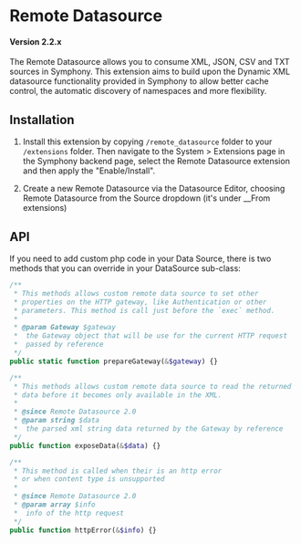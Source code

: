 # Remote Datasource

#### Version 2.2.x

The Remote Datasource allows you to consume XML, JSON, CSV and TXT sources in Symphony. This extension aims to build upon the Dynamic XML datasource functionality provided in Symphony to allow better cache control, the automatic discovery of namespaces and more flexibility.

## Installation

1. Install this extension by copying `/remote_datasource` folder to your `/extensions` folder. Then navigate to the System > Extensions page in the Symphony backend page, select the Remote Datasource extension and then apply the "Enable/Install".

2. Create a new Remote Datasource via the Datasource Editor, choosing Remote Datasource from the Source dropdown (it's under __From extensions)

## API

If you need to add custom php code in your Data Source, there is two methods that you can override in your DataSource sub-class:

````php
/**
 * This methods allows custom remote data source to set other
 * properties on the HTTP gateway, like Authentication or other
 * parameters. This method is call just before the `exec` method.
 *
 * @param Gateway $gateway
 *  the Gateway object that will be use for the current HTTP request
 *  passed by reference
 */
public static function prepareGateway(&$gateway) {}

/**
 * This methods allows custom remote data source to read the returned
 * data before it becomes only available in the XML.
 *
 * @since Remote Datasource 2.0
 * @param string $data
 *  the parsed xml string data returned by the Gateway by reference
 */
public function exposeData(&$data) {}

/**
 * This method is called when their is an http error
 * or when content type is unsupported
 *
 * @since Remote Datasource 2.0
 * @param array $info
 *  info of the http request
 */
public function httpError(&$info) {}
````
